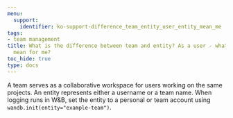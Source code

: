 ```yaml
---
menu:
  support:
    identifier: ko-support-difference_team_entity_user_entity_mean_me
tags:
- team management
title: What is the difference between team and entity? As a user - what does entity
  mean for me?
toc_hide: true
type: docs
---
```


A team serves as a collaborative workspace for users working on the same projects. An entity represents either a username or a team name. When logging runs in W&B, set the entity to a personal or team account using `wandb.init(entity="example-team")`.